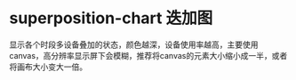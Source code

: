 # superposition-chart 迭加图

显示各个时段多设备叠加的状态，颜色越深，设备使用率越高，主要使用canvas，高分辨率显示屏下会模糊，推荐将canvas的元素大小缩小成一半，或者将画布大小变大一倍。
